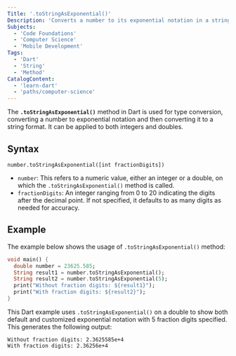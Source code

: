 ```yaml
---
Title: '.toStringAsExponential()'
Description: 'Converts a number to its exponential notation in a string format.'
Subjects:
  - 'Code Foundations'
  - 'Computer Science'
  - 'Mobile Development'
Tags:
  - 'Dart'
  - 'String'
  - 'Method'
CatalogContent:
  - 'learn-dart'
  - 'paths/computer-science'
---
```


The **`.toStringAsExponential()`** method in Dart is used for type conversion, converting a number to exponential notation and then converting it to a string format. It can be applied to both integers and doubles.

## Syntax

```pseudo
number.toStringAsExponential([int fractionDigits])
```

- `number`: This refers to a numeric value, either an integer or a double, on which the `.toStringAsExponential()` method is called.
- `fractionDigits`: An integer ranging from 0 to 20 indicating the digits after the decimal point. If not specified, it defaults to as many digits as needed for accuracy.

## Example

The example below shows the usage of `.toStringAsExponential()` method:

```dart
void main() {
  double number = 23625.585;
  String result1 = number.toStringAsExponential();
  String result2 = number.toStringAsExponential(5);
  print("Without fraction digits: ${result1}");
  print("With fraction digits: ${result2}");
}
```

This Dart example uses `.toStringAsExponential()` on a double to show both default and customized exponential notation with 5 fraction digits specified. This generates the following output:

```shell
Without fraction digits: 2.3625585e+4
With fraction digits: 2.36256e+4
```
